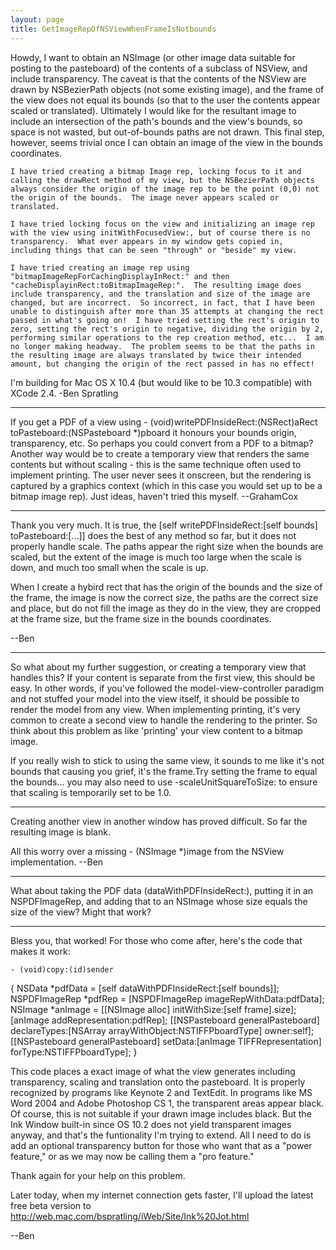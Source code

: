 ```yaml
---
layout: page
title: GetImageRepOfNSViewWhenFrameIsNotbounds
---
```


Howdy,
	I want to obtain an NSImage (or other image data suitable for posting to the pasteboard) of the contents of a subclass of NSView, and include transparency.  The caveat is that the contents of the NSView are drawn by NSBezierPath objects (not some existing image), and the frame of the view does not equal its bounds (so that to the user the contents appear scaled or translated).  Ultimately I would like for the resultant image to include an intersection of the path's bounds and the view's bounds, so space is not wasted, but out-of-bounds paths are not drawn.  This final step, however, seems trivial once I can obtain an image of the view in the bounds coordinates.

	I have tried creating a bitmap Image rep, locking focus to it and calling the drawRect method of my view, but the NSBezierPath objects always consider the origin of the image rep to be the point (0,0) not the origin of the bounds.  The image never appears scaled or translated.

	I have tried locking focus on the view and initializing an image rep with the view using initWithFocusedView:, but of course there is no transparency.  What ever appears in my window gets copied in, including things that can be seen "through" or "beside" my view.

	I have tried creating an image rep using "bitmapImageRepForCachingDisplayInRect:" and then "cacheDisplayinRect:toBitmapImageRep:".  The resulting image does include transparency, and the translation and size of the image are changed, but are incorrect.  So incorrect, in fact, that I have been unable to distinguish after more than 35 attempts at changing the rect passed in what's going on!  I have tried setting the rect's origin to zero, setting the rect's origin to negative, dividing the origin by 2, performing similar operations to the rep creation method, etc...  I am no longer making headway.  The problem seems to be that the paths in the resulting image are always translated by twice their intended amount, but changing the origin of the rect passed in has no effect!

I'm building for Mac OS X 10.4 (but would like to be 10.3 compatible) with XCode 2.4.
-Ben Spratling

----

If you get a PDF of a view using     -  (void)writePDFInsideRect:(NSRect)aRect toPasteboard:(NSPasteboard *)pboard it honours your bounds origin, transparency, etc. So perhaps you could convert from a PDF to a bitmap? Another way would be to create a temporary view that renders the same contents but without scaling - this is the same technique often used to implement printing. The user never sees it onscreen, but the rendering is captured by a graphics context (which in this case you would set up to be a bitmap image rep). Just ideas, haven't tried this myself. --GrahamCox

----

Thank you very much.  It is true, the      [self writePDFInsideRect:[self bounds] toPasteboard:[...]] does the best of any method so far, but it does not properly handle scale.  The paths appear the right size when the bounds are scaled, but the extent of the image is much too large when the scale is down, and much too small when the scale is up.

When I create a hybird rect that has the origin of the bounds and the size of the frame, the image is now the correct size, the paths are the correct size and place, but do not fill the image as they do in the view, they are cropped at the frame size, but the frame size in the bounds coordinates.


--Ben

----

So what about my further suggestion, or creating a temporary view that handles this? If your content is separate from the first view, this should be easy. In other words, if you've followed the model-view-controller paradigm and not stuffed your model into the view itself, it should be possible to render the model from any view. When implementing printing, it's very common to create a second view to handle the rendering to the printer. So think about this problem as like 'printing' your view content to a bitmap image.

If you really wish to stick to using the same view, it sounds to me like it's not bounds that causing you grief, it's the frame.Try setting the frame to equal the bounds... you may also need to use     -scaleUnitSquareToSize: to ensure that scaling is temporarily set to be 1.0.

----

Creating another view in another window has proved difficult.  So far the resulting image is blank.

All this worry over a missing     - (NSImage *)image from the NSView implementation.
--Ben

----

What about taking the PDF data (dataWithPDFInsideRect:), putting it in an NSPDFImageRep, and adding that to an NSImage whose size equals the size of the view? Might that work?

----

Bless you, that worked!
For those who come after, here's the code that makes it work:

    - (void)copy:(id)sender
{
       NSData *pdfData = [self dataWithPDFInsideRect:[self bounds]];
	NSPDFImageRep *pdfRep = [NSPDFImageRep imageRepWithData:pdfData];
	NSImage *anImage = [[NSImage alloc] initWithSize:[self frame].size];
	[anImage addRepresentation:pdfRep];
	[[NSPasteboard generalPasteboard] declareTypes:[NSArray arrayWithObject:NSTIFFPboardType] owner:self];
	[[NSPasteboard generalPasteboard] setData:[anImage TIFFRepresentation] forType:NSTIFFPboardType];
}


This code places a exact image of what the view generates including transparency, scaling and translation onto the pasteboard.  It is properly recognized by programs like Keynote 2 and TextEdit.  In programs like MS Word 2004 and Adobe Photoshop CS 1, the transparent areas appear black.  Of course, this is not suitable if your drawn image includes black.  But the Ink Window built-in since OS 10.2 does not yield transparent images anyway, and that's the funtionality I'm trying to extend.  All I need to do is add an optional transparency button for those who want that as a "power feature,"  or as we may now be calling them a "pro feature."

Thank again for your help on this problem.

Later today, when my internet connection gets faster, I'll upload the latest free beta version to
http://web.mac.com/bspratling/iWeb/Site/Ink%20Jot.html

--Ben

